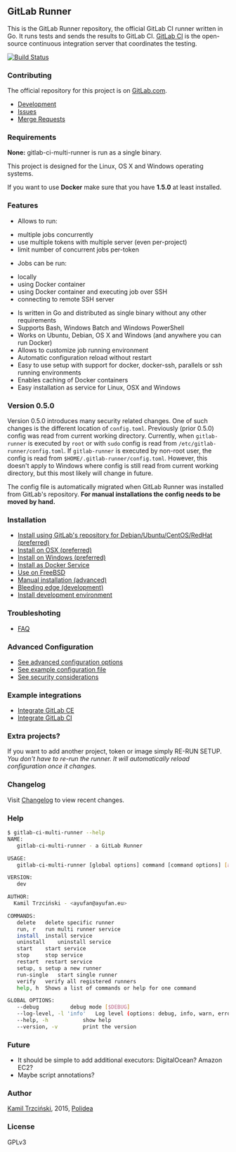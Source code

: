 ## GitLab Runner

This is the GitLab Runner repository, the official GitLab CI
runner written in Go. It runs tests and sends the results to GitLab CI.
[GitLab CI](https://about.gitlab.com/gitlab-ci) is the open-source
continuous integration server that coordinates the testing.

[![Build Status](https://ci.gitlab.com/projects/1885/status.png?ref=master)](https://ci.gitlab.com/projects/1885?ref=master)

### Contributing

The official repository for this project is on [GitLab.com](https://gitlab.com/gitlab-org/gitlab-ci-multi-runner).

* [Development](docs/development/README.md)
* [Issues](https://gitlab.com/gitlab-org/gitlab-ci-multi-runner/issues)
* [Merge Requests](https://gitlab.com/gitlab-org/gitlab-ci-multi-runner/merge_requests)

### Requirements

**None:** gitlab-ci-multi-runner is run as a single binary.

This project is designed for the Linux, OS X and Windows operating systems.

If you want to use **Docker** make sure that you have **1.5.0** at least installed.

### Features

* Allows to run:
 - multiple jobs concurrently
 - use multiple tokens with multiple server (even per-project)
 - limit number of concurrent jobs per-token
* Jobs can be run:
 - locally
 - using Docker container
 - using Docker container and executing job over SSH
 - connecting to remote SSH server
* Is written in Go and distributed as single binary without any other requirements
* Supports Bash, Windows Batch and Windows PowerShell
* Works on Ubuntu, Debian, OS X and Windows (and anywhere you can run Docker)
* Allows to customize job running environment
* Automatic configuration reload without restart
* Easy to use setup with support for docker, docker-ssh, parallels or ssh running environments
* Enables caching of Docker containers
* Easy installation as service for Linux, OSX and Windows

### Version 0.5.0

Version 0.5.0 introduces many security related changes. 
One of such changes is the different location of `config.toml`.
Previously (prior 0.5.0) config was read from current working directory.
Currently, when `gitlab-runner` is executed by `root` or with `sudo` config is read from `/etc/gitlab-runner/config.toml`.
If `gitlab-runner` is executed by non-root user, the config is read from `$HOME/.gitlab-runner/config.toml`.
However, this doesn't apply to Windows where config is still read from current working directory, but this most likely will change in future.

The config file is automatically migrated when GitLab Runner was installed from GitLab's repository.
**For manual installations the config needs to be moved by hand.**

### Installation

* [Install using GitLab's repository for Debian/Ubuntu/CentOS/RedHat (preferred)](docs/install/linux-repository.md)
* [Install on OSX (preferred)](docs/install/osx.md)
* [Install on Windows (preferred)](docs/install/windows.md)
* [Install as Docker Service](docs/install/docker.md)
* [Use on FreeBSD](docs/install/freebsd.md)
* [Manual installation (advanced)](docs/install/linux-manually.md)
* [Bleeding edge (development)](docs/install/bleeding-edge.md)
* [Install development environment](docs/development/README.md)

### Troubleshoting

* [FAQ](docs/faq/README.md)

### Advanced Configuration

* [See advanced configuration options](docs/configuration/advanced-configuration.md)
* [See example configuration file](config.toml.example)
* [See security considerations](docs/security/index.md)

### Example integrations

* [Integrate GitLab CE](docs/examples/gitlab.md)
* [Integrate GitLab CI](docs/examples/gitlab-ci.md)

### Extra projects?

If you want to add another project, token or image simply RE-RUN SETUP.
*You don't have to re-run the runner. It will automatically reload configuration once it changes.*

### Changelog

Visit [Changelog](CHANGELOG.md) to view recent changes.

### Help

```bash
$ gitlab-ci-multi-runner --help
NAME:
   gitlab-ci-multi-runner - a GitLab Runner

USAGE:
   gitlab-ci-multi-runner [global options] command [command options] [arguments...]

VERSION:
   dev

AUTHOR:
  Kamil Trzciński - <ayufan@ayufan.eu>

COMMANDS:
   delete	delete specific runner
   run, r	run multi runner service
   install	install service
   uninstall	uninstall service
   start	start service
   stop		stop service
   restart	restart service
   setup, s	setup a new runner
   run-single	start single runner
   verify	verify all registered runners
   help, h	Shows a list of commands or help for one command

GLOBAL OPTIONS:
   --debug			debug mode [$DEBUG]
   --log-level, -l 'info'	Log level (options: debug, info, warn, error, fatal, panic)
   --help, -h			show help
   --version, -v		print the version
```

### Future

* It should be simple to add additional executors: DigitalOcean? Amazon EC2?
* Maybe script annotations?

### Author

[Kamil Trzciński](mailto:ayufan@ayufan.eu), 2015, [Polidea](http://www.polidea.com/)

### License

GPLv3